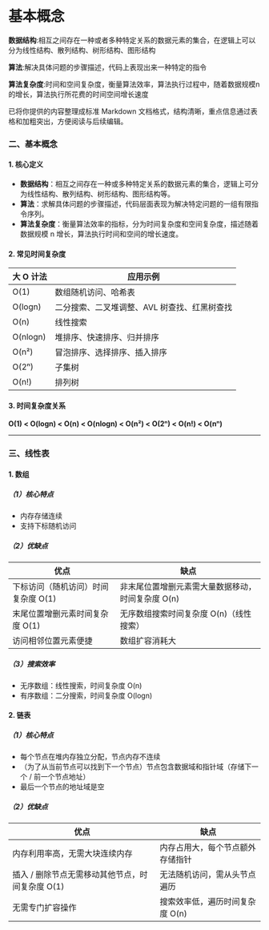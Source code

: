 # 基本概念
**数据结构**:相互之间存在一种或者多种特定关系的数据元素的集合，在逻辑上可以分为线性结构、散列结构、树形结构、图形结构

**算法**:解决具体问题的步骤描述，代码上表现出来一种特定的指令

**算法复杂度**:时间和空间复杂度，衡量算法效率，算法执行过程中，随着数据规模n的增长，算法执行所花费的时间空间增长速度

已将你提供的内容整理成标准 Markdown 文档格式，结构清晰，重点信息通过表格和加粗突出，方便阅读与后续编辑。

### 二、基本概念
#### 1. 核心定义
- **数据结构**：相互之间存在一种或多种特定关系的数据元素的集合，逻辑上可分为线性结构、散列结构、树形结构、图形结构等。
- **算法**：求解具体问题的步骤描述，代码层面表现为解决特定问题的一组有限指令序列。
- **算法复杂度**：衡量算法效率的指标，分为时间复杂度和空间复杂度，描述随着数据规模 n 增长，算法执行时间和空间的增长速度。

#### 2. 常见时间复杂度
| 大 O 计法 | 应用示例 |
| --- | --- |
| O(1) | 数组随机访问、哈希表 |
| O(logn) | 二分搜索、二叉堆调整、AVL 树查找、红黑树查找 |
| O(n) | 线性搜索 |
| O(nlogn) | 堆排序、快速排序、归并排序 |
| O(n²) | 冒泡排序、选择排序、插入排序 |
| O(2ⁿ) | 子集树 |
| O(n!) | 排列树 |

#### 3. 时间复杂度关系
**O(1) < O(logn) < O(n) < O(nlogn) < O(n²) < O(2ⁿ) < O(n!) < O(nⁿ)**

---

### 三、线性表
#### 1. 数组
##### （1）核心特点
- 内存存储连续
- 支持下标随机访问

##### （2）优缺点
| 优点 | 缺点 |
| --- | --- |
| 下标访问（随机访问）时间复杂度 O(1) | 非末尾位置增删元素需大量数据移动，时间复杂度 O(n) |
| 末尾位置增删元素时间复杂度 O(1) | 无序数组搜索时间复杂度 O(n)（线性搜索） |
| 访问相邻位置元素便捷 | 数组扩容消耗大 |

##### （3）搜索效率
- 无序数组：线性搜索，时间复杂度 O(n)
- 有序数组：二分搜索，时间复杂度 O(logn)

#### 2. 链表
##### （1）核心特点
- 每个节点在堆内存独立分配，节点内存不连续
- （为了从当前节点可以找到下一个节点）节点包含数据域和指针域（存储下一个 / 前一个节点地址）
- 最后一个节点的地址域是空

##### （2）优缺点
| 优点 | 缺点 |
| --- | --- |
| 内存利用率高，无需大块连续内存 | 内存占用大，每个节点额外存储指针 |
| 插入 / 删除节点无需移动其他节点，时间复杂度 O(1) | 无法随机访问，需从头节点遍历 |
| 无需专门扩容操作 | 搜索效率低，遍历时间复杂度 O(n) |








